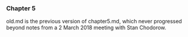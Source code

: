 ### Chapter 5

old.md is the previous version of chapter5.md, which never progressed
beyond notes from a 2 March 2018 meeting with Stan Chodorow.

